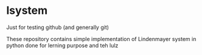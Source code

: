 # lsystem

Just for testing github (and generally git)

These repository contains simple implementation of Lindenmayer system in python done for lerning purpose and teh lulz
